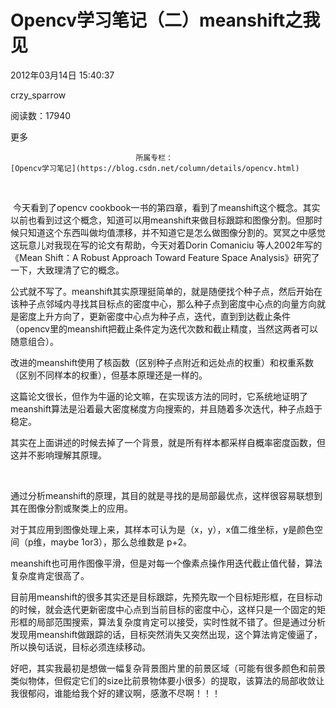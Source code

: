 # Opencv学习笔记（二）meanshift之我见

2012年03月14日 15:40:37

crzy_sparrow

阅读数：17940

更多

 								所属专栏： 																[Opencv学习笔记](https://blog.csdn.net/column/details/opencv.html) 																 							

 									

​       

​         今天看到了opencv  cookbook一书的第四章，看到了meanshift这个概念。其实以前也看到过这个概念，知道可以用meanshift来做目标跟踪和图像分割。但那时候只知道这个东西叫做均值漂移，并不知道它是怎么做图像分割的。冥冥之中感觉这玩意儿对我现在写的论文有帮助，今天对着Dorin  Comaniciu 等人2002年写的《Mean Shift：A  Robust Approach Toward Feature Space Analysis》研究了一下，大致理清了它的概念。

​         公式就不写了。meanshift其实原理挺简单的，就是随便找个种子点，然后开始在该种子点邻域内寻找其目标点的密度中心，那么种子点到密度中心点的向量方向就是密度上升方向了，更新密度中心点为种子点，迭代，直到到达截止条件（opencv里的meanshift把截止条件定为迭代次数和截止精度，当然这两者可以随意组合）。

​        改进的meanshift使用了核函数（区别种子点附近和远处点的权重）和权重系数（区别不同样本的权重），但基本原理还是一样的。

​        这篇论文很长，但作为牛逼的论文嘛，在实现该方法的同时，它系统地证明了meanshift算法是沿着最大密度梯度方向搜索的，并且随着多次迭代，种子点趋于稳定。

​        其实在上面讲述的时候去掉了一个背景，就是所有样本都采样自概率密度函数，但这并不影响理解其原理。

​        

​        通过分析meanshift的原理，其目的就是寻找的是局部最优点，这样很容易联想到其在图像分割或聚类上的应用。

​        对于其应用到图像处理上来，其样本可认为是（x，y），x值二维坐标，y是颜色空间（p维，maybe  1or3），那么总维数是      p+2。

​         meanshift也可用作图像平滑，但是对每一个像素点操作用迭代截止值代替，算法复杂度肯定很高了。

​          目前用meanshift的很多其实还是目标跟踪，先预先取一个目标矩形框，在目标动的时候，就会迭代更新密度中心点到当前目标的密度中心，这样只是一个固定的矩形框的局部范围搜索，算法复杂度肯定可以接受，实时性就不错了。但是通过分析发现用meanshift做跟踪的话，目标突然消失又突然出现，这个算法肯定傻逼了，所以换句话说，目标必须连续移动。

​        好吧，其实我最初是想做一幅复杂背景图片里的前景区域（可能有很多颜色和前景类似物体，但假定它们的size比前景物体要小很多）的提取，该算法的局部收敛让我很郁闷，谁能给我个好的建议啊，感激不尽啊！！！

